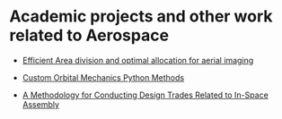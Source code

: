 # Academic projects and other work related to Aerospace
* [Efficient Area division and optimal allocation for aerial imaging](https://github.com/ljdcvda/aerospace-projects/blob/master/area_division/area_division.ipynb)

* [Custom Orbital Mechanics Python Methods](https://github.com/ljdcvda/aerospace-projects/blob/master/orbit/orbit.ipynb)

* [A Methodology for Conducting Design Trades Related to In-Space Assembly](https://github.com/ljdcvda/aerospace-projects/blob/master/thesis/thesis.ipynb)
